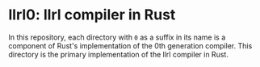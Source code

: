 # llrl0: llrl compiler in Rust

In this repository, each directory with `0` as a suffix in its name is a component of Rust's implementation of the 0th generation compiler. This directory is the primary implementation of the llrl compiler in Rust.
